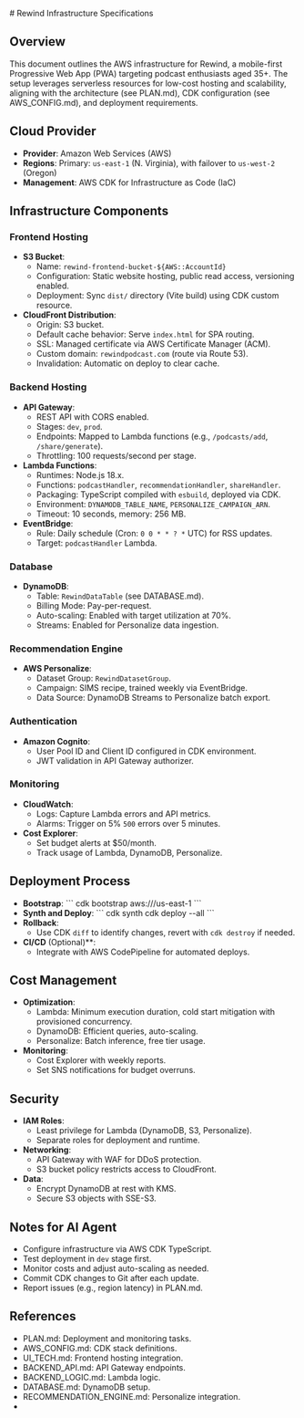 \# Rewind Infrastructure Specifications

## Overview
This document outlines the AWS infrastructure for Rewind, a mobile-first Progressive Web App \(PWA\) targeting podcast enthusiasts aged 35\+. The setup leverages serverless resources for low-cost hosting and scalability, aligning with the architecture \(see PLAN.md\), CDK configuration \(see AWS_CONFIG.md\), and deployment requirements.

## Cloud Provider
- **Provider**: Amazon Web Services (AWS)
- **Regions**: Primary: `us-east-1` (N. Virginia), with failover to `us-west-2` (Oregon)
- **Management**: AWS CDK for Infrastructure as Code (IaC)

## Infrastructure Components
### Frontend Hosting
- **S3 Bucket**:
  - Name: `rewind-frontend-bucket-${AWS::AccountId}`
  - Configuration: Static website hosting, public read access, versioning enabled.
  - Deployment: Sync `dist/` directory (Vite build) using CDK custom resource.
- **CloudFront Distribution**:
  - Origin: S3 bucket.
  - Default cache behavior: Serve `index.html` for SPA routing.
  - SSL: Managed certificate via AWS Certificate Manager (ACM).
  - Custom domain: `rewindpodcast.com` (route via Route 53).
  - Invalidation: Automatic on deploy to clear cache.

### Backend Hosting
- **API Gateway**:
  - REST API with CORS enabled.
  - Stages: `dev`, `prod`.
  - Endpoints: Mapped to Lambda functions (e.g., `/podcasts/add`, `/share/generate`).
  - Throttling: 100 requests/second per stage.
- **Lambda Functions**:
  - Runtimes: Node.js 18.x.
  - Functions: `podcastHandler`, `recommendationHandler`, `shareHandler`.
  - Packaging: TypeScript compiled with `esbuild`, deployed via CDK.
  - Environment: `DYNAMODB_TABLE_NAME`, `PERSONALIZE_CAMPAIGN_ARN`.
  - Timeout: 10 seconds, memory: 256 MB.
- **EventBridge**:
  - Rule: Daily schedule (Cron: `0 0 * * ? *` UTC) for RSS updates.
  - Target: `podcastHandler` Lambda.

### Database
- **DynamoDB**:
  - Table: `RewindDataTable` (see DATABASE.md).
  - Billing Mode: Pay-per-request.
  - Auto-scaling: Enabled with target utilization at 70%.
  - Streams: Enabled for Personalize data ingestion.

### Recommendation Engine
- **AWS Personalize**:
  - Dataset Group: `RewindDatasetGroup`.
  - Campaign: SIMS recipe, trained weekly via EventBridge.
  - Data Source: DynamoDB Streams to Personalize batch export.

### Authentication
- **Amazon Cognito**:
  - User Pool ID and Client ID configured in CDK environment.
  - JWT validation in API Gateway authorizer.

### Monitoring
- **CloudWatch**:
  - Logs: Capture Lambda errors and API metrics.
  - Alarms: Trigger on 5% `500` errors over 5 minutes.
- **Cost Explorer**:
  - Set budget alerts at $50/month.
  - Track usage of Lambda, DynamoDB, Personalize.

## Deployment Process
- **Bootstrap**:
  \```
  cdk bootstrap aws://<account-id>/us-east-1
  \```
- **Synth and Deploy**:
  \```
  cdk synth
  cdk deploy --all
  \```
- **Rollback**:
  - Use CDK `diff` to identify changes, revert with `cdk destroy` if needed.
- **CI/CD** (Optional)**:
  - Integrate with AWS CodePipeline for automated deploys.

## Cost Management
- **Optimization**:
  - Lambda: Minimum execution duration, cold start mitigation with provisioned concurrency.
  - DynamoDB: Efficient queries, auto-scaling.
  - Personalize: Batch inference, free tier usage.
- **Monitoring**:
  - Cost Explorer with weekly reports.
  - Set SNS notifications for budget overruns.

## Security
- **IAM Roles**:
  - Least privilege for Lambda (DynamoDB, S3, Personalize).
  - Separate roles for deployment and runtime.
- **Networking**:
  - API Gateway with WAF for DDoS protection.
  - S3 bucket policy restricts access to CloudFront.
- **Data**:
  - Encrypt DynamoDB at rest with KMS.
  - Secure S3 objects with SSE-S3.

## Notes for AI Agent
- Configure infrastructure via AWS CDK TypeScript.
- Test deployment in `dev` stage first.
- Monitor costs and adjust auto-scaling as needed.
- Commit CDK changes to Git after each update.
- Report issues (e.g., region latency) in PLAN.md.

## References
- PLAN.md: Deployment and monitoring tasks.
- AWS_CONFIG.md: CDK stack definitions.
- UI_TECH.md: Frontend hosting integration.
- BACKEND_API.md: API Gateway endpoints.
- BACKEND_LOGIC.md: Lambda logic.
- DATABASE.md: DynamoDB setup.
- RECOMMENDATION_ENGINE.md: Personalize integration.
- 
